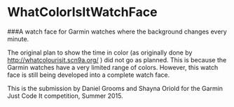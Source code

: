 # WhatColorIsItWatchFace
###A watch face for Garmin watches where the background changes every minute.

The original plan to show the time in color (as originally done by http://whatcolourisit.scn9a.org/ ) did not go as planned. This is because the Garmin watches have a very limited range of colors. However, this watch face is still being developed into a complete watch face.

This is the submission by Daniel Grooms and Shayna Oriold for the Garmin Just Code It competition, Summer 2015.
